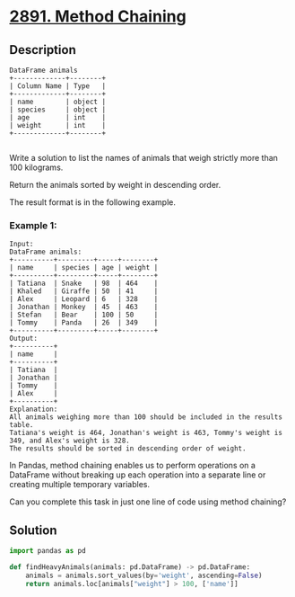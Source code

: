 # [2891. Method Chaining](https://leetcode.com/problems/method-chaining/description/?envType=study-plan-v2&envId=introduction-to-pandas&lang=pythondata)

## Description

```
DataFrame animals
+-------------+--------+
| Column Name | Type   |
+-------------+--------+
| name        | object |
| species     | object |
| age         | int    |
| weight      | int    |
+-------------+--------+
    
```

Write a solution to list the names of animals that weigh strictly more than 100 kilograms.

Return the animals sorted by weight in descending order.

The result format is in the following example.

### Example 1:

```
Input: 
DataFrame animals:
+----------+---------+-----+--------+
| name     | species | age | weight |
+----------+---------+-----+--------+
| Tatiana  | Snake   | 98  | 464    |
| Khaled   | Giraffe | 50  | 41     |
| Alex     | Leopard | 6   | 328    |
| Jonathan | Monkey  | 45  | 463    |
| Stefan   | Bear    | 100 | 50     |
| Tommy    | Panda   | 26  | 349    |
+----------+---------+-----+--------+
Output: 
+----------+
| name     |
+----------+
| Tatiana  |
| Jonathan |
| Tommy    |
| Alex     |
+----------+
Explanation: 
All animals weighing more than 100 should be included in the results table.
Tatiana's weight is 464, Jonathan's weight is 463, Tommy's weight is 349, and Alex's weight is 328.
The results should be sorted in descending order of weight.
```

In Pandas, method chaining enables us to perform operations on a DataFrame without breaking up each operation into a separate line or creating multiple temporary variables. 

Can you complete this task in just one line of code using method chaining?


## Solution

```python
import pandas as pd

def findHeavyAnimals(animals: pd.DataFrame) -> pd.DataFrame:
    animals = animals.sort_values(by='weight', ascending=False)
    return animals.loc[animals["weight"] > 100, ['name']]
```